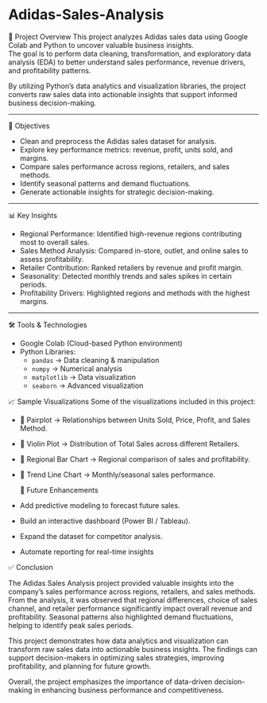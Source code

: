 # Adidas-Sales-Analysis

📌 Project Overview
This project analyzes Adidas sales data using Google Colab and Python to uncover valuable business insights.  
The goal is to perform data cleaning, transformation, and exploratory data analysis (EDA) to better understand sales performance, revenue drivers, and profitability patterns.  

By utilizing Python’s data analytics and visualization libraries, the project converts raw sales data into actionable insights that support informed business decision-making.  

---

🎯 Objectives
- Clean and preprocess the Adidas sales dataset for analysis.  
- Explore key performance metrics: revenue, profit, units sold, and margins.  
- Compare sales performance across regions, retailers, and sales methods.  
- Identify seasonal patterns and demand fluctuations.  
- Generate actionable insights for strategic decision-making.  

---

📊 Key Insights
- Regional Performance: Identified high-revenue regions contributing most to overall sales.  
- Sales Method Analysis: Compared in-store, outlet, and online sales to assess profitability.  
- Retailer Contribution: Ranked retailers by revenue and profit margin.  
- Seasonality: Detected monthly trends and sales spikes in certain periods.  
- Profitability Drivers: Highlighted regions and methods with the highest margins.  

---

🛠️ Tools & Technologies
- Google Colab (Cloud-based Python environment)  
- Python Libraries:  
  - `pandas` → Data cleaning & manipulation  
  - `numpy` → Numerical analysis  
  - `matplotlib` → Data visualization  
  - `seaborn` → Advanced visualization  

 📈 Sample Visualizations
Some of the visualizations included in this project:  
- 📌 Pairplot → Relationships between Units Sold, Price, Profit, and Sales Method.  
- 📌 Violin Plot → Distribution of Total Sales across different Retailers.  
- 📌 Regional Bar Chart → Regional comparison of sales and profitability.  
- 📌 Trend Line Chart → Monthly/seasonal sales performance.

  🔮 Future Enhancements
- Add predictive modeling to forecast future sales.  
- Build an interactive dashboard (Power BI / Tableau).  
- Expand the dataset for competitor analysis.  
- Automate reporting for real-time insights

 ✅ Conclusion

The Adidas Sales Analysis project provided valuable insights into the company’s sales performance across regions, retailers, and sales methods.  
From the analysis, it was observed that regional differences, choice of sales channel, and retailer performance significantly impact overall revenue and profitability. Seasonal patterns also highlighted demand fluctuations, helping to identify peak sales periods.  

This project demonstrates how data analytics and visualization can transform raw sales data into actionable business insights. The findings can support decision-makers in optimizing sales strategies, improving profitability, and planning for future growth.  

Overall, the project emphasizes the importance of data-driven decision-making in enhancing business performance and competitiveness.
